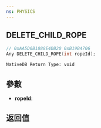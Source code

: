 ```yaml
---
ns: PHYSICS
---
```

## DELETE_CHILD_ROPE

```c
// 0xAA5D6B1888E4DB20 0xB19B4706
Any DELETE_CHILD_ROPE(int ropeId);
```

```
NativeDB Return Type: void
```

## 參數
* **ropeId**: 

## 返回值
